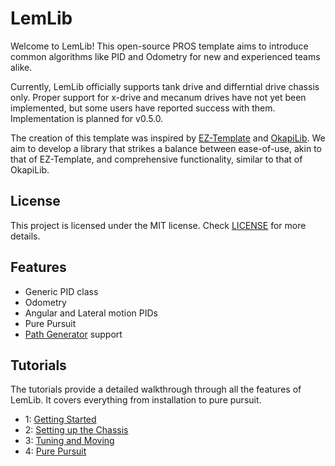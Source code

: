 # LemLib

Welcome to LemLib! This open-source PROS template aims to introduce common algorithms like PID and Odometry for new and experienced teams alike.

Currently, LemLib officially supports tank drive and differntial drive chassis only. Proper support for x-drive and mecanum drives have not yet been implemented, but some users have reported success with them. Implementation is planned for v0.5.0.

The creation of this template was inspired by [EZ-Template](https://github.com/EZ-Robotics/EZ-Template) and [OkapiLib](https://github.com/OkapiLib/OkapiLib). We aim to develop a library that strikes a balance between ease-of-use, akin to that of EZ-Template, and comprehensive functionality, similar to that of OkapiLib.

## License

This project is licensed under the MIT license. Check [LICENSE](https://github.com/SizzinSeal/LemLib/blob/master/LICENSE) for more details.

## Features
- Generic PID class
- Odometry
- Angular and Lateral motion PIDs
- Pure Pursuit
- [Path Generator](https://github.com/SizzinSeal/Path-Gen) support

## Tutorials
The tutorials provide a detailed walkthrough through all the features of LemLib. It covers everything from installation to pure pursuit.
 - 1: [Getting Started](https://github.com/SizzinSeal/LemLib/blob/master/tutorials/1_getting_started.md)
 - 2: [Setting up the Chassis](https://github.com/SizzinSeal/LemLib/blob/master/tutorials/2_setting_up_the_chassis.md)
 - 3: [Tuning and Moving](https://github.com/SizzinSeal/LemLib/blob/master/tutorials/3_tuning_and_moving.md)
 - 4: [Pure Pursuit](https://github.com/SizzinSeal/LemLib/blob/master/tutorials/4_pure_pursuit.md)
